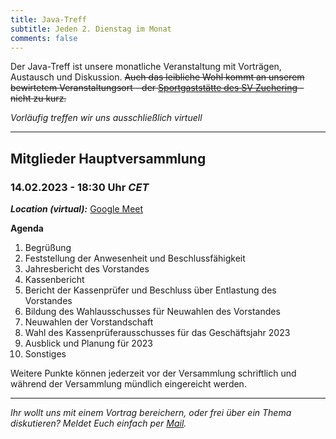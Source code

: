 ```yaml
---
title: Java-Treff
subtitle: Jeden 2. Dienstag im Monat
comments: false
---
```


Der Java-Treff ist unsere monatliche Veranstaltung mit Vorträgen, Austausch und Diskussion.
~~Auch das leibliche Wohl kommt an unserem bewirtetem Veranstaltungsort - der [Sportgaststätte des SV Zuchering](https://goo.gl/maps/WdFPbCwjdqWQr5eUA) - nicht zu kurz.~~

_Vorläufig treffen wir uns ausschließlich virtuell_

---

## Mitglieder Hauptversammlung
### 14.02.2023 - 18:30 Uhr *CET*

***Location (virtual):*** [Google Meet](https://meet.google.com/get-jzpw-qxm)

**Agenda**

1. Begrüßung
1. Feststellung der Anwesenheit und Beschlussfähigkeit
1. Jahresbericht des Vorstandes
1. Kassenbericht
1. Bericht der Kassenprüfer und Beschluss über Entlastung des Vorstandes
1. Bildung des Wahlausschusses für Neuwahlen des Vorstandes
1. Neuwahlen der Vorstandschaft
1. Wahl des Kassenprüferausschusses für das Geschäftsjahr 2023
1. Ausblick und Planung für 2023
1. Sonstiges

Weitere Punkte können jederzeit vor der Versammlung schriftlich und während der Versammlung mündlich eingereicht werden.

---

*Ihr wollt uns mit einem Vortrag bereichern, oder frei über ein Thema diskutieren?
Meldet Euch einfach per [Mail](mailto:info@jug-in.bayern).*
